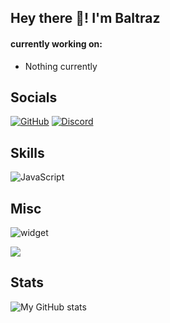 ## Hey there 👋! I'm Baltraz  
  
#### currently working on:

- Nothing currently

## Socials
<p align="left">
    <a href="https://github.com/Killermaschine88" target="_blank"><img alt="GitHub" src="https://img.shields.io/badge/-@Baltraz-181717?style=flat-square&logo=GitHub&logoColor=white"></a>
  <a href="https://discord.gg/Ca6XpTRQaR" target="_blank"><img alt="Discord" src="https://img.shields.io/badge/-@Discord-4e5d94?style=flat-square&logo=Discord&logoColor=white"></a>
</p>

## Skills
![JavaScript](https://img.shields.io/badge/-JavaScript-%23F7DF1C?style=flat-square&logo=javascript&logoColor=000000&labelColor=%23F7DF1C&color=%23FFCE5A)

## Misc
![widget](https://discord.c99.nl/widget/theme-3/570267487393021969.png) 

![](https://komarev.com/ghpvc/?username=Killermaschine88)

## Stats

![My GitHub stats](https://github-readme-stats.vercel.app/api?username=Killermaschine88&count_private=true&show_icons=true&theme=dracula)
